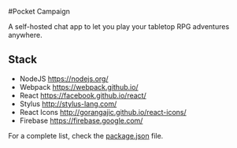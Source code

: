 #Pocket Campaign

A self-hosted chat app to let you play your tabletop RPG adventures anywhere.

## Stack

* NodeJS <https://nodejs.org/>
* Webpack <https://webpack.github.io/>
* React <https://facebook.github.io/react/>
* Stylus <http://stylus-lang.com/>
* React Icons <http://gorangajic.github.io/react-icons/>
* Firebase <https://firebase.google.com/>

For a complete list, check the [package.json](./package.json) file.
